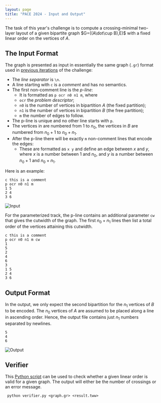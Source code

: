 ```yaml
---
layout: page 
title: "PACE 2024 - Input and Output"
---
```


The task of this year's challenge is to compute a crossing-minimal two-layer layout of a given bipartite graph $G=((A\dot\cup B),E)$ with a fixed linear order on the vertices of $A$. 

## The Input Format
The graph is presented as input in essentially the same graph (`.gr`) format used in [previous iterations](https://pacechallenge.org/2023/io/) of the challenge:

- The *line separator* is `\n`.
- A line starting with `c` is a *comment* and has no semantics.
- The first non-comment line is the *p-line*:
	- It is formatted as `p ocr n0 n1 m`, where
	- `ocr` the *problem descriptor*;
	- `n0` is the number of vertices in bipartition $A$ (the fixed partition);
	- `n1` is the number of vertices in bipartition $B$ (the free partition);
	- `m` the number of edges to follow.
- The p-line is unique and no other line starts with `p`.
- The vertices in are numbered from $1$ to $n_0$, the vertices in $B$ are numbered from $n_0+1$ to $n_0+n_1$.
- After the p-line there will be exactly `m` non-comment lines that encode the edges:
	- These are formatted as `x y` and define an edge between $x$ and $y$, where $x$ is a number between $1$ and $n_0$, and $y$ is a number between $n_0+1$ and $n_0+n_1$.

Here is an example:


```
c this is a comment
p ocr n0 n1 m
1 5
2 4
3 6
```

![Input](../img/input.svg)

For the parameterized track, the p-line contains an additional parameter `cw` that gives the cutwidth of the graph. 
The first $n_0+n_1$ lines then list a total order of the vertices attaining this cutwidth.
```
c this is a comment
p ocr n0 n1 m cw
1
5
2
4
6
3
1 5
2 4
3 6
```



## Output Format

In the output, we only expect the second bipartition for the $n_1$ vertices of $B$ to be encoded. 
The $n_0$ vertices of $A$ are assumed to be placed along a line in ascending order. 
Hence, the output file contains just $n_1$ numbers separated by newlines.

```
5
4
6
```

![Output](../img/output.svg)

## Verifier

This [Python script](../verifier.py) can be used to check whether a given
linear order is valid for a given graph. The output will
either be the number of crossings or an error message.

```
 python verifier.py <graph.gr> <result.tww>
```
